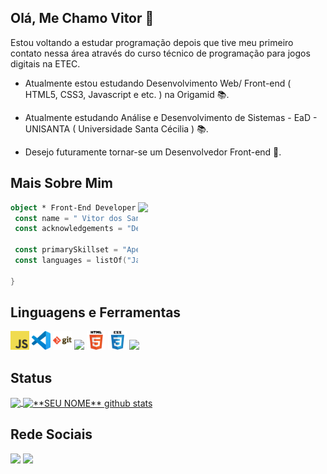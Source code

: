 ##  Olá, Me Chamo Vitor 👋

Estou voltando a estudar programação depois que tive meu primeiro contato nessa área através do curso técnico de programação para jogos digitais na ETEC.

- Atualmente estou estudando Desenvolvimento Web/ Front-end ( HTML5, CSS3, Javascript e etc. ) na Origamid 📚.
- Atualmente estudando Análise e Desenvolvimento de Sistemas - EaD - UNISANTA ( Universidade Santa Cécilia ) 📚.

- Desejo futuramente tornar-se um Desenvolvedor Front-end 🚀.



## Mais Sobre Mim

<img align="right" width="300" src="https://i2.wp.com/allhtaccess.info/wp-content/uploads/2018/03/programming.gif?fit=1281%2C716&ssl=1" />

```kotlin
object * Front-End Developer - AWS * {
 const name = " Vitor dos Santos "
 const acknowledgements = "Desenvolvimento Web/ Front-end"

 const primarySkillset = "Aperfeiçoando as skills"
 const languages = listOf("Javascript","HTML5", "CSS3")

}
```



## Linguagens e Ferramentas

<code><img height="30" src="https://raw.githubusercontent.com/github/explore/80688e429a7d4ef2fca1e82350fe8e3517d3494d/topics/javascript/javascript.png"></code>
<code><img height="30" src="https://raw.githubusercontent.com/github/explore/80688e429a7d4ef2fca1e82350fe8e3517d3494d/topics/visual-studio-code/visual-studio-code.png"></code>
<code><img height="30" src="https://raw.githubusercontent.com/github/explore/80688e429a7d4ef2fca1e82350fe8e3517d3494d/topics/git/git.png"></code>
<code><img height="30" src="https://img.shields.io/badge/GitHub-100000?style=for-the-badge&logo=github&logoColor=white.png"></code>
<code><img height="30" src="https://raw.githubusercontent.com/github/explore/80688e429a7d4ef2fca1e82350fe8e3517d3494d/topics/html/html.png"></code>
<code><img height="30" src="https://raw.githubusercontent.com/github/explore/80688e429a7d4ef2fca1e82350fe8e3517d3494d/topics/css/css.png"></code>
<code><img height="20" src="https://img.shields.io/badge/Adobe%20Photoshop-31A8FF?style=for-the-badge&logo=Adobe%20Photoshop&logoColor=black.png"></code>



## Status

<a href="https://github.com/vitordsg">
  <img align="center" src="https://github-readme-stats.vercel.app/api/top-langs/?username=vitordsg&theme=dracula&hide_langs_below=1" />
</a>

<a href="https://github.com/vitordsg">
 <img align="center" src="https://github-readme-stats.vercel.app/api?username=vitordsg&show_icons=true&theme=dracula&line_height=27" alt="**SEU NOME** github stats"/>
</a>

<br>



## Rede Sociais

<div>
 <a href="https://www.instagram.com/_dsvitor/"><img src="https://img.shields.io/badge/Instagram-E4405F?style=for-the-badge&logo=instagram&logoColor=white.png" target="_blank"></a>
 <!-- <a href="https://www.facebook.com/profile.php?id=100003917008531" target="_blank" ><img src="https://img.shields.io/badge/Facebook-1877F2?style=for-the-badge&logo=facebook&logoColor=white.png" target="_blank"></a>
 <a href="https://www.youtube.com/@Vitorzkk/featured target="_blank"><img src="https://img.shields.io/badge/YouTube-FF0000?style=for-the-badge&logo=youtube&logoColor=white.png" target="_blank"></a> -->
 <a href="https://www.linkedin.com/in/vitordsg/"><img src="https://img.shields.io/badge/LinkedIn-0077B5?style=for-the-badge&logo=linkedin&logoColor=white.png" target="_blank"></a>
</div>
